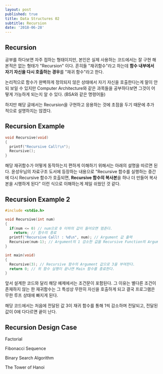 ```yaml
---
layout: post
published: true
title: Data Structures 02
subtitle: Recursion
date: '2018-06-28'
---
```

## Recursion

공부를 하다보면 자주 접하는 형태이지만, 본인은 실제 사용하는 코드에서는 잘 구현 해본적은 없는 형태가 "Recursion" 이다. 흔히들 "재귀함수"라고 하는데 **함수 내부에서 자기 자신을 다시 호출하는 경우**를 "재귀 함수"라고 한다.

논리적으로 함수가 완벽하게 정의되지 않은 상태에서 자기 자신을 호출한다는게 말이 안되 보일 수 있지만 Computer Architecture와 같은 과목들을 공부하다보면 그것이 어떻게 가능하게 되는지 알 수 있다. (BSA와 같은 명령어들)

하지만 해당 글에서는 Recursion을 구현하고 응용하는 것에 초점을 두기 때문에 추가적으로 설명하지는 않겠다.

## Recursion Example  
  
```c
void Recursive(void)
{
  printf("Recursive Call!\n");
  Recursive();
}
```

해당 재귀함수가 어떻게 동작하는지 편하게 이해하기 위해서는 아래의 설명을 따르면 된다. 윤성우님의 자료구조 도서에 등장하는 내용으로 "Recursive 함수를 실행하는 중간에 다시 Recursive 함수가 호출되면, **Recursive 함수의 복사본**을 하나 더 만들어 복사본을 시행하게 된다" 이런 식으로 이해하는게 제일 쉬웠던 것 같다.

## Recursion Example 2

```c
#include <stdio.h>

void Recursive(int num)
{
  if(num <= 0) // num으로 0 이하의 값이 들어오면 멈춘다.
    return; // 함수의 종료
  printf("Recursive Call! : %d\n", num); // Argument 값 출력
  Recursive(num-1); // Argument의 1 감소한 값을 Recursive Function의 Argument 값으로 준다.
}

int main(void)
{
  Recursive(3); // Recursive 함수의 Argument 값으로 3을 부여한다.
  return 0; // 위 함수 실행이 끝나면 Main 함수를 종료한다.
}
```

앞서 설계한 코드와 달리 해당 예제에서는 조건문이 포함된다. 그 이유는 별다른 조건이 존재하지 않는 한 재귀함수는 그 특성상 무한히 자신을 호출하게 되고 결국 프로그램은 무한 루프 상태에 빠지게 된다.

해당 코드에서는 처음에 전달된 값 3이 재귀 함수를 통해 1씩 감소하며 전달되고, 전달된 값이 0에 다다르면 끝이 난다.

## Recursion Design Case

Factorial

Fibonacci Sequence

Binary Search Algorithm

The Tower of Hanoi


